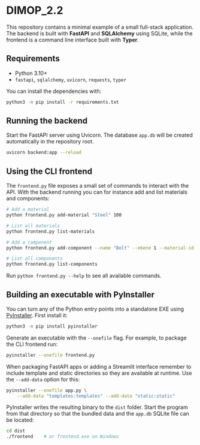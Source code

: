 # DIMOP_2.2

This repository contains a minimal example of a small full-stack application.  
The backend is built with **FastAPI** and **SQLAlchemy** using SQLite, while the
frontend is a command line interface built with **Typer**.

## Requirements

- Python 3.10+
- `fastapi`, `sqlalchemy`, `uvicorn`, `requests`, `typer`

You can install the dependencies with:

```bash
python3 -m pip install -r requirements.txt
```

## Running the backend

Start the FastAPI server using Uvicorn. The database `app.db` will be
created automatically in the repository root.

```bash
uvicorn backend:app --reload
```

## Using the CLI frontend

The `frontend.py` file exposes a small set of commands to interact with the
API. With the backend running you can for instance add and list materials and
components:

```bash
# Add a material
python frontend.py add-material "Steel" 100

# List all materials
python frontend.py list-materials

# Add a component
python frontend.py add-component --name "Bolt" --ebene 1 --material-id 1

# List all components
python frontend.py list-components
```

Run `python frontend.py --help` to see all available commands.

## Building an executable with PyInstaller

You can turn any of the Python entry points into a standalone EXE using
[PyInstaller](https://pyinstaller.org/). First install it:

```bash
python3 -m pip install pyinstaller
```

Generate an executable with the `--onefile` flag. For example, to package the
CLI frontend run:

```bash
pyinstaller --onefile frontend.py
```

When packaging FastAPI apps or adding a Streamlit interface remember to include
template and static directories so they are available at runtime. Use the
`--add-data` option for this:

```bash
pyinstaller --onefile app.py \
    --add-data "templates:templates" --add-data "static:static"
```

PyInstaller writes the resulting binary to the `dist` folder. Start the program
from that directory so that the bundled data and the `app.db` SQLite file can
be located:

```bash
cd dist
./frontend    # or frontend.exe on Windows
```

